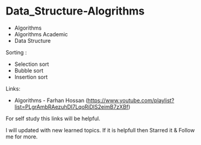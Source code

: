 # Data_Structure-Alogrithms

* Algorithms
* Algorithms Academic
* Data Structure

Sorting : 
* Selection sort
* Bubble sort
* Insertion sort

Links:
* Algorithms - Farhan Hossan (https://www.youtube.com/playlist?list=PLgrAmbRAezuhDI7LqoRiDlS2eimB7zXBf)

For self study this links will be helpful. 

I will updated with new learned topics. If it is helpfull then Starred it & Follow me for more. 
